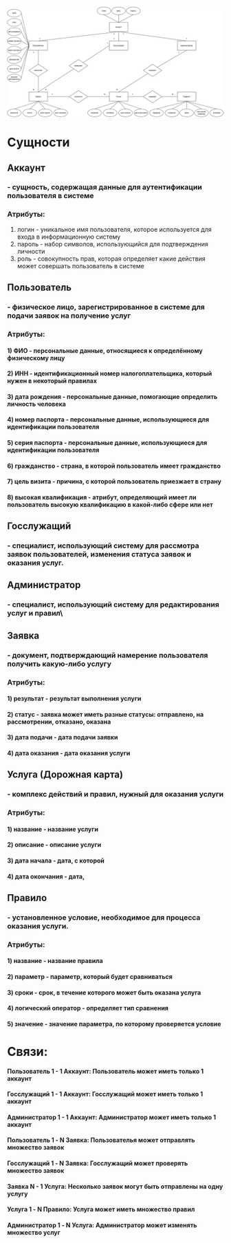 ![alt text](https://github.com/cuug/MigrationMap/blob/master/Lab2/ERD-Diagram.png)

# Сущности
## Аккаунт
### - сущность, содержащая данные для аутентификации пользователя в системе
### Атрибуты:
 1) логин - уникальное имя пользователя, которое используется для входа в информационную систему
 2) пароль - набор символов, использующийся для подтверждения личности
 3) роль - совокупность прав, которая определяет какие действия может совершать пользователь в системе
## Пользователь
### - физическое лицо, зарегистрированное в системе для подачи заявок на получение услуг
### Атрибуты:
####    1) ФИО - персональные данные, относящиеся к определённому физическому лицу
####    2) ИНН - идентификационный номер налогоплательщика, который нужен в некоторый правилах
####    3) дата рождения - персональные данные, помогающие определить личность человека
####    4) номер паспорта - персональные данные, использующиеся для идентификации пользователя
####    5) серия паспорта - персональные данные, использующиеся для идентификации пользователя
####    6) гражданство - страна, в которой пользователь имеет гражданство
####    7) цель визита - причина, с которой пользователь приезжает в страну
####    8) высокая квалификация - атрибут, определяющий имеет ли пользователь высокую квалификацию в какой-либо сфере или нет
## Госслужащий
### - специалист, использующий систему для рассмотра заявок пользователей, изменения статуса заявок и оказания услуг.
## Администратор
### - специалист, использующий систему для редактирования услуг и правил\
## Заявка
### - документ, подтверждающий намерение пользователя получить какую-либо услугу
### Атрибуты:
####    1) результат - результат выполнения услуги
####    2) статус - заявка может иметь разные статусы: отправлено, на рассмотрении, отказано, оказана
####    3) дата подачи - дата подачи заявки
####    4) дата оказания - дата оказания услуги
## Услуга (Дорожная карта)
### - комплекс действий и правил, нужный для оказания услуги
### Атрибуты:
####    1) название - название услуги
####    2) описание - описание услуги
####    3) дата начала - дата, с которой 
####    4) дата окончания - дата, 
## Правило
### - установленное условие, необходимое для процесса оказания услуги.
### Атрибуты:
####    1) название - название правила
####    2) параметр - параметр, который будет сравниваться
####    3) сроки - срок, в течение которого может быть оказана услуга
####    4) логический оператор - определяет тип сравнения
####    5) значение - значение параметра, по которому проверяется условие

# Связи:
#### Пользователь 1 - 1 Аккаунт: Пользователь может иметь только 1 аккаунт
#### Госслужащий 1 - 1 Аккаунт: Госслужащий может иметь только 1 аккаунт
#### Администратор 1 - 1 Аккаунт: Администратор может иметь только 1 аккаунт
#### Пользователь 1 - N Заявка: Пользователья может отправлять множество заявок
#### Госслужащий 1 - N Заявка: Госслужащий может проверять множество заявок
#### Заявка N - 1 Услуга: Несколько заявок могут быть отправлены на одну услугу
#### Услуга 1 - N Правило: Услуга может иметь множество правил
#### Администратор 1 - N Услуга: Администратор может изменять множество услуг